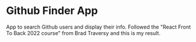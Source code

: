 # Github Finder App

App to search Github users and display their info. Followed the "React Front To Back 2022 course" from Brad Traversy and this is my result.
